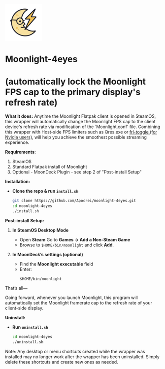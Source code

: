 <!-- badge-style for a small logo -->
<p align="left">
  <img src="images/moonlight-4eyes.png" alt="Moonlight Wrapper logo" width="120"/>
</p>


# Moonlight-4eyes 
# (automatically lock the Moonlight FPS cap to the primary display's refresh rate)

**What it does:**
Anytime the Moonlight Flatpak client is opened in SteamOS, this wrapper will automatically change the Moonlight FPS cap to the client device's refresh rate via modification of the `Moonlight.conf' file. Combining this wrapper with Host-side FPS limiters such as Qres.exe or [frl-toggle (for Nvidia users)](https://github.com/FrogTheFrog/frl-toggle), will help you achieve the smoothest possible streaming experience. 

**Requirements:**
1. SteamOS
2. Standard Flatpak install of Moonlight
3. Optional - MoonDeck Plugin - see step 2 of "Post-install Setup"

**Installation:**

- **Clone the repo & run `install.sh`**  
  ```bash
  git clone https://github.com/Apocrei/moonlight-4eyes.git
  cd moonlight-4eyes
  ./install.sh

**Post-install Setup:**

1. **In SteamOS Desktop Mode**  
   - Open **Steam** Go to **Games → Add a Non-Steam Game**  
   - Browse to `$HOME/bin/moonlight` and click **Add**.

2. **In MoonDeck’s settings (optional)**  
   - Find the **Moonlight executable** field  
   - Enter:  
     ```
     $HOME/bin/moonlight
     ```

That’s all—

Going forward, whenever you launch Moonlight, this program will automatically set the Moonlight framerate cap to the refresh rate of your client-side display. 


**Uninstall:**

- **Run `uninstall.sh`**  
  ```bash
  cd moonlight-4eyes
  ./uninstall.sh

Note: Any desktop or menu shortcuts created while the wrapper was installed may no longer work after the wrapper has been uninstalled. Simply delete these shortcuts and create new ones as needed.
